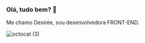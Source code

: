 ### Olá, tudo bem? :vulcan_salute: 

Me chamo Desirée, sou desenvolvedora FRONT-END.

![octocat (3)](https://user-images.githubusercontent.com/31622166/89435945-f011ab00-d71b-11ea-82ab-4e717aaaf380.jpg)


